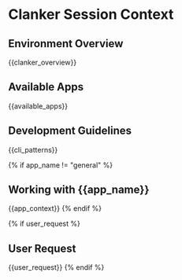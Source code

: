 # Clanker Session Context

## Environment Overview
{{clanker_overview}}

## Available Apps
{{available_apps}}

## Development Guidelines
{{cli_patterns}}

{% if app_name != "general" %}
## Working with {{app_name}}
{{app_context}}
{% endif %}

{% if user_request %}
## User Request
{{user_request}}
{% endif %}
